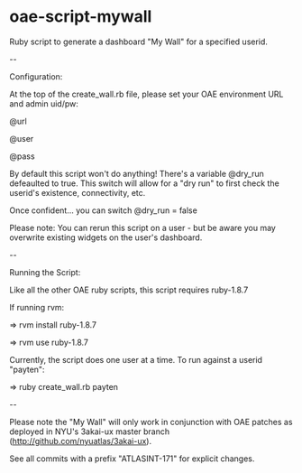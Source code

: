 oae-script-mywall
=================

Ruby script to generate a dashboard "My Wall" for a specified userid.

--

Configuration:

At the top of the create_wall.rb file, please set your OAE environment URL and admin uid/pw:

@url

@user

@pass

By default this script won't do anything!  There's a variable @dry_run defeaulted to true.  This switch will allow for a "dry run" to first check the userid's existence, connectivity, etc.

Once confident... you can switch @dry_run = false 

Please note:  You can rerun this script on a user - but be aware you may overwrite existing widgets on the user's dashboard.

--

Running the Script:

Like all the other OAE ruby scripts, this script requires ruby-1.8.7

If running rvm:

=> rvm install ruby-1.8.7

=> rvm use ruby-1.8.7

Currently, the script does one user at a time.  To run against a userid "payten":

=> ruby create_wall.rb payten

--

Please note the "My Wall" will only work in conjunction with OAE patches as deployed in NYU's 3akai-ux master branch (http://github.com/nyuatlas/3akai-ux).

See all commits with a prefix "ATLASINT-171" for explicit changes.


